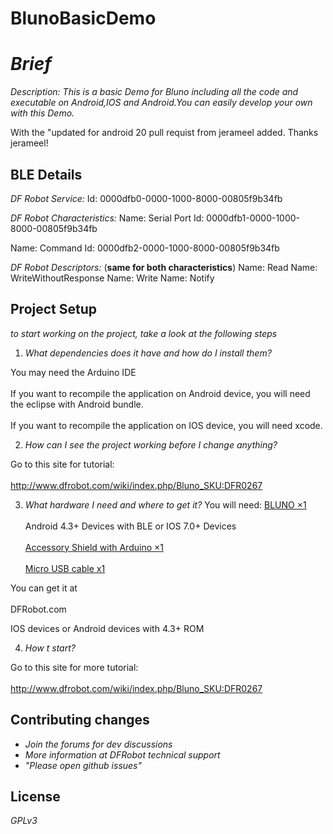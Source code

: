 BlunoBasicDemo
=======================

# _Brief_


_Description: This is a basic Demo for Bluno including all the code and executable on Android,IOS and Android.You can easily develop your own with this Demo._

With the "updated for android 20 pull requist from jerameel added. Thanks jerameel!

## BLE Details

*DF Robot Service:*
Id: 0000dfb0-0000-1000-8000-00805f9b34fb

*DF Robot Characteristics:*
Name: Serial Port
Id: 0000dfb1-0000-1000-8000-00805f9b34fb
  
Name: Command
Id: 0000dfb2-0000-1000-8000-00805f9b34fb

*DF Robot Descriptors:*
(**same for both characteristics**)
Name: Read
Name: WriteWithoutResponse
Name: Write
Name: Notify

## Project Setup

_to start working on the project, take a look at the following steps_ 

1. _What dependencies does it have and how do I install them?_

You may need the Arduino IDE<br />  
If you want to recompile the application on Android device, you will need the eclipse with Android bundle.<br />  
If you want to recompile the application on IOS device, you will need xcode.<br />  

2. _How can I see the project working before I change anything?_

Go to this site for tutorial:<br />  
http://www.dfrobot.com/wiki/index.php/Bluno_SKU:DFR0267

3. _What hardware I need and where to get it?_
You will need:
[BLUNO ×1](http://www.dfrobot.com/index.php?route=product/product&product_id=1044#.UoyIUpH7k8M)<br />  
Android 4.3+ Devices with BLE or IOS 7.0+ Devices<br />  
[Accessory Shield with Arduino ×1](http://www.dfrobot.com/index.php?route=product/product&product_id=1045#.UoyJtZH7k8M)<br />  
[Micro USB cable x1](http://www.dfrobot.com/index.php?route=product/product&filter_name=micro%20usb&product_id=1076#.Uv2K0nnF9H0)<br />  

You can get it at<br />  
DFRobot.com<br />  

IOS devices or Android devices with 4.3+ ROM<br />  

4. _How t start?_

Go to this site for more tutorial:<br />  
http://www.dfrobot.com/wiki/index.php/Bluno_SKU:DFR0267


## Contributing changes

- _Join the forums for dev discussions_
- _More information at DFRobot technical support_
- _"Please open github issues"_

## License

_GPLv3_
